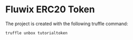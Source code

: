 # Fluwix ERC20 Token
The project is created with the following truffle command:
```
truffle unbox tutorialtoken
```

